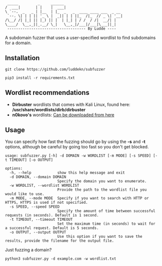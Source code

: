 ```
 _____         _     ______                           
/  ___|       | |    |  ___|                          
\ `--.  _   _ | |__  | |_  _   _  ____ ____ ___  _ __ 
 `--. \| | | || '_ \ |  _|| | | ||_  /|_  // _ \| '__|
/\__/ /| |_| || |_) || |  | |_| | / /  / /|  __/| |   
\____/  \__,_||_.__/ \_|   \__,_|/___|/___|\___||_| 
 ------------------------------------ By Ludde ----
```
A subdomain fuzzer that uses a user-specified wordlist to find subdomains for a domain.

## Installation
```
git clone https://github.com/luddekn/subfuzzer
```
```
pip3 install -r requirements.txt
```
## Wordlist recommendations
- **Dirbuster** wordlists that comes with Kali Linux, found here: **/usr/share/wordlists/dirb/dirbuster**
- **n0kovo's** wordlists: [Can be downloaded from here](https://github.com/n0kovo/n0kovo_subdomains)

## Usage
You can specify how fast the fuzzing should go by using the **-s** and **-t** options, although be careful by going too fast so you don't get blocked.
```
usage: subfuzzer.py [-h] -d DOMAIN -w WORDLIST [-m MODE] [-s SPEED] [-t TIMEOUT] [-o OUTPUT]

options:
  -h, --help            show this help message and exit
  -d DOMAIN, --domain DOMAIN
                        Specify the domain you want to enumerate.
  -w WORDLIST, --wordlist WORDLIST
                        Provide the path to the wordlist file you would like to use.
  -m MODE, --mode MODE  Specify if you want to search with HTTP or HTTPS, HTTPS is used if not specified.
  -s SPEED, --speed SPEED
                        Specify the amount of time between successful requests (in seconds). Default is 1 second.
  -t TIMEOUT, --timeout TIMEOUT
                        Set the maximum time (in seconds) to wait for a successful request. Default is 5 seconds.
  -o OUTPUT, --output OUTPUT
                        Use this option if you want to save the results, provide the filename for the output file.
```
Just fuzzing a domain?
```
python3 subfuzzer.py -d example.com -w wordlist.txt
```

